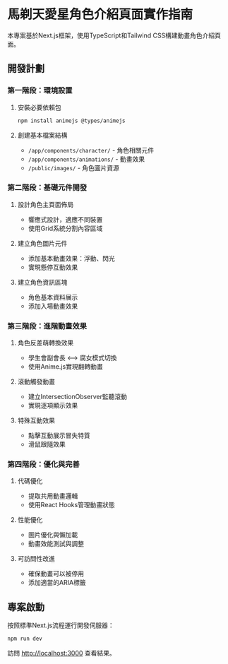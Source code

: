 # 馬剃天愛星角色介紹頁面實作指南

本專案基於Next.js框架，使用TypeScript和Tailwind CSS構建動畫角色介紹頁面。

## 開發計劃

### 第一階段：環境設置
1. 安裝必要依賴包
   ```bash
   npm install animejs @types/animejs
   ```

2. 創建基本檔案結構
   - `/app/components/character/` - 角色相關元件
   - `/app/components/animations/` - 動畫效果
   - `/public/images/` - 角色圖片資源

### 第二階段：基礎元件開發
1. 設計角色主頁面佈局
   - 響應式設計，適應不同裝置
   - 使用Grid系統分割內容區域

2. 建立角色圖片元件
   - 添加基本動畫效果：浮動、閃光
   - 實現懸停互動效果

3. 建立角色資訊區塊
   - 角色基本資料展示
   - 添加入場動畫效果

### 第三階段：進階動畫效果
1. 角色反差萌轉換效果
   - 學生會副會長 ⟷ 腐女模式切換
   - 使用Anime.js實現翻轉動畫

2. 滾動觸發動畫
   - 建立IntersectionObserver監聽滾動
   - 實現逐項顯示效果

3. 特殊互動效果
   - 點擊互動展示冒失特質
   - 滑鼠跟隨效果

### 第四階段：優化與完善
1. 代碼優化
   - 提取共用動畫邏輯
   - 使用React Hooks管理動畫狀態

2. 性能優化
   - 圖片優化與懶加載
   - 動畫效能測試與調整

3. 可訪問性改進
   - 確保動畫可以被停用
   - 添加適當的ARIA標籤

## 專案啟動
按照標準Next.js流程運行開發伺服器：
```bash
npm run dev
```

訪問 [http://localhost:3000](http://localhost:3000) 查看結果。

